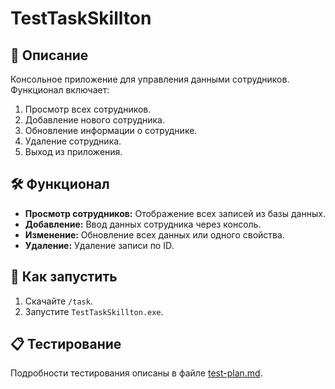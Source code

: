 # TestTaskSkillton

## 📜 Описание
Консольное приложение для управления данными сотрудников.  
Функционал включает:
1. Просмотр всех сотрудников.
2. Добавление нового сотрудника.
3. Обновление информации о сотруднике.
4. Удаление сотрудника.
5. Выход из приложения.

## 🛠️ Функционал
- **Просмотр сотрудников:** Отображение всех записей из базы данных.
- **Добавление:** Ввод данных сотрудника через консоль.
- **Изменение:** Обновление всех данных или одного свойства.
- **Удаление:** Удаление записи по ID.

## 🚀 Как запустить
1. Скачайте `/task`.
2. Запустите `TestTaskSkillton.exe`.

## 📋 Тестирование
Подробности тестирования описаны в файле [test-plan.md](./test-plan.md).
